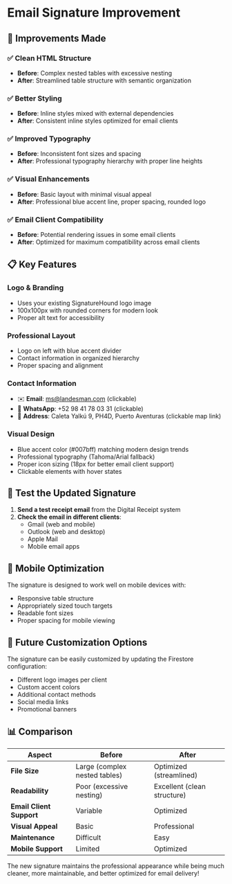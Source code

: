 # Email Signature Improvement

## 🎯 **Improvements Made**

### ✅ **Clean HTML Structure**
- **Before**: Complex nested tables with excessive nesting
- **After**: Streamlined table structure with semantic organization

### ✅ **Better Styling**
- **Before**: Inline styles mixed with external dependencies
- **After**: Consistent inline styles optimized for email clients

### ✅ **Improved Typography**
- **Before**: Inconsistent font sizes and spacing
- **After**: Professional typography hierarchy with proper line heights

### ✅ **Visual Enhancements**
- **Before**: Basic layout with minimal visual appeal
- **After**: Professional blue accent line, proper spacing, rounded logo

### ✅ **Email Client Compatibility**
- **Before**: Potential rendering issues in some email clients
- **After**: Optimized for maximum compatibility across email clients

## 📋 **Key Features**

### **Logo & Branding**
- Uses your existing SignatureHound logo image
- 100x100px with rounded corners for modern look
- Proper alt text for accessibility

### **Professional Layout**
- Logo on left with blue accent divider
- Contact information in organized hierarchy
- Proper spacing and alignment

### **Contact Information**
- ✉️ **Email**: ms@landesman.com (clickable)
- 📱 **WhatsApp**: +52 98 41 78 03 31 (clickable)
- 📍 **Address**: Caleta Yalkú 9, PH4D, Puerto Aventuras (clickable map link)

### **Visual Design**
- Blue accent color (#007bff) matching modern design trends
- Professional typography (Tahoma/Arial fallback)
- Proper icon sizing (18px for better email client support)
- Clickable elements with hover states

## 🧪 **Test the Updated Signature**

1. **Send a test receipt email** from the Digital Receipt system
2. **Check the email in different clients**:
   - Gmail (web and mobile)
   - Outlook (web and desktop)
   - Apple Mail
   - Mobile email apps

## 📱 **Mobile Optimization**

The signature is designed to work well on mobile devices with:
- Responsive table structure
- Appropriately sized touch targets
- Readable font sizes
- Proper spacing for mobile viewing

## 🔄 **Future Customization Options**

The signature can be easily customized by updating the Firestore configuration:
- Different logo images per client
- Custom accent colors
- Additional contact methods
- Social media links
- Promotional banners

## 📊 **Comparison**

| Aspect | Before | After |
|--------|---------|--------|
| **File Size** | Large (complex nested tables) | Optimized (streamlined) |
| **Readability** | Poor (excessive nesting) | Excellent (clean structure) |
| **Email Client Support** | Variable | Optimized |
| **Visual Appeal** | Basic | Professional |
| **Maintenance** | Difficult | Easy |
| **Mobile Support** | Limited | Optimized |

The new signature maintains the professional appearance while being much cleaner, more maintainable, and better optimized for email delivery!
